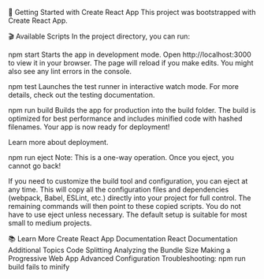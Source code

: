 🚀 Getting Started with Create React App
This project was bootstrapped with Create React App.

🎬 Available Scripts
In the project directory, you can run:

npm start
Starts the app in development mode.
Open http://localhost:3000 to view it in your browser.
The page will reload if you make edits. You might also see any lint errors in the console.

npm test
Launches the test runner in interactive watch mode.
For more details, check out the testing documentation.

npm run build
Builds the app for production into the build folder.
The build is optimized for best performance and includes minified code with hashed filenames.
Your app is now ready for deployment!

Learn more about deployment.

npm run eject
Note: This is a one-way operation. Once you eject, you cannot go back!

If you need to customize the build tool and configuration, you can eject at any time. This will copy all the configuration files and dependencies (webpack, Babel, ESLint, etc.) directly into your project for full control. The remaining commands will then point to these copied scripts. You do not have to use eject unless necessary. The default setup is suitable for most small to medium projects.

📚 Learn More
Create React App Documentation
React Documentation
Additional Topics
Code Splitting
Analyzing the Bundle Size
Making a Progressive Web App
Advanced Configuration
Troubleshooting: npm run build fails to minify
